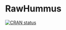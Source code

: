 # RawHummus

[![CRAN status](http://www.r-pkg.org/badges/version/RawHummus)](https://cran.r-project.org/package=RawHummus)
